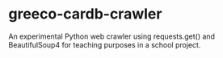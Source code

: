 # greeco-cardb-crawler
An experimental Python web crawler using requests.get() and BeautifulSoup4 for teaching purposes in a school project.

